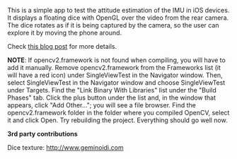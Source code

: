 This is a simple app to test the attitude estimation of the IMU in iOS devices. It displays a floating dice with OpenGL over the video from the rear camera. The dice rotates as if it is being captured by the camera, so the user can explore it by moving the phone around.

Check [this blog post](http://uavster.com/blog/Attitude-estimation-on-iPhone) for more details.

**NOTE**: If opencv2.framework is not found when compiling, you will have to add it manually. Remove opencv2.framework from the Frameworks list (it will have a red icon) under SingleViewTest in the Navigator window. Then, select SingleViewTest in the Navigator window and choose SingleViewTest under Targets. Find the "Link Binary With Libraries" list under the "Build Phases" tab. Click the plus button under the list and, in the window that appears, click "Add Other..."; you will see a file browser. Find the opencv2.framework folder in the folder where you compiled OpenCV, select it and click Open. Try rebuilding the project. Everything should go well now.

**3rd party contributions**

Dice texture: http://www.geminoidi.com
